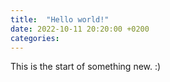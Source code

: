 ```yaml
---
title:  "Hello world!"
date: 2022-10-11 20:20:00 +0200
categories: 
---
```

This is the start of something new. :)
<!--more-->
